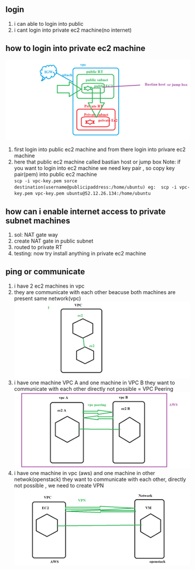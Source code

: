 ## login 
   1. i can able to login into public 
   2. i cant login into private ec2 machine(no internet) 
## how to login into private ec2 machine 
   ![vpc](images/VPC0.png)
   1. first login into public ec2 machine and from there login into privare ec2 machine 
   2. here that public ec2 machine called bastian host or jump box 
  Note: if you want to login into ec2 machine we need key pair , so copy key pair(pem) into public ec2 machine  
    ```
    scp -i vpc-key.pem sorce destination(username@publicipaddress:/home/ubuntu)
    eg: 
    scp -i vpc-key.pem vpc-key.pem ubuntu@52.12.26.134:/home/ubuntu
    ``` 
## how can i enable internet access to private subnet machines 
   1. sol: NAT gate way
   2. create NAT gate in public subnet
   3. routed to private RT
   4. testing: now try install anything in private ec2 machine 
## ping or communicate  
   1.  i have 2 ec2 machines in vpc 
   2.  they are communicate with each other  beacuse both machines are present  same network(vpc)
   ![VPC](images/vpc0-0.png)
   3.  i have one machine VPC A and one machine in VPC B 
       they want to communicate with each other directly not possible = VPC Peering  
    ![vpc](images/vpcpeering.png)
   4. i have one machine in vpc (aws) and one machine in other netwok(openstack) they want to communicate with each other, directly not possible , we need to create VPN
    ![vpc](images/vpn.png)